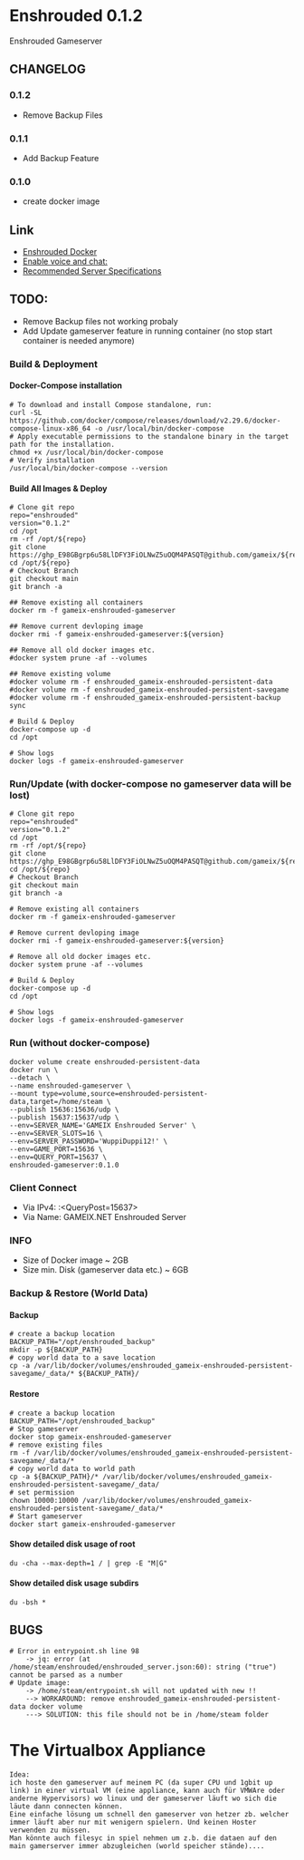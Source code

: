 # Enshrouded 0.1.2
Enshrouded Gameserver

## CHANGELOG
### 0.1.2
* Remove Backup Files
### 0.1.1
* Add Backup Feature
### 0.1.0
* create docker image 

## Link
* [Enshrouded Docker](https://github.com/jsknnr/enshrouded-server)
* [Enable voice and chat:](https://steamcommunity.com/sharedfiles/filedetails/?id=3417090067)
* [Recommended Server Specifications ](https://enshrouded.zendesk.com/hc/en-us/articles/16055628734109-Recommended-Server-Specifications)

## TODO:
* Remove Backup files not working probaly
* Add Update gameserver feature in running container (no stop start container is needed anymore)

### Build & Deployment

#### Docker-Compose installation
    # To download and install Compose standalone, run:
    curl -SL https://github.com/docker/compose/releases/download/v2.29.6/docker-compose-linux-x86_64 -o /usr/local/bin/docker-compose
    # Apply executable permissions to the standalone binary in the target path for the installation.
    chmod +x /usr/local/bin/docker-compose
    # Verify installation
    /usr/local/bin/docker-compose --version

#### Build All Images & Deploy
    # Clone git repo
    repo="enshrouded"
    version="0.1.2"
    cd /opt
    rm -rf /opt/${repo}
    git clone https://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@github.com/gameix/${repo}.git
    cd /opt/${repo}
    # Checkout Branch
    git checkout main
    git branch -a

    ## Remove existing all containers
    docker rm -f gameix-enshrouded-gameserver

    ## Remove current devloping image
    docker rmi -f gameix-enshrouded-gameserver:${version}
    
    ## Remove all old docker images etc.
    #docker system prune -af --volumes

    ## Remove existing volume
    #docker volume rm -f enshrouded_gameix-enshrouded-persistent-data
    #docker volume rm -f enshrouded_gameix-enshrouded-persistent-savegame
    #docker volume rm -f enshrouded_gameix-enshrouded-persistent-backup
    sync

    # Build & Deploy 
    docker-compose up -d 
    cd /opt
    
    # Show logs
    docker logs -f gameix-enshrouded-gameserver

### Run/Update (with docker-compose no gameserver data will be lost)
    # Clone git repo
    repo="enshrouded"
    version="0.1.2"
    cd /opt
    rm -rf /opt/${repo}
    git clone https://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@github.com/gameix/${repo}.git
    cd /opt/${repo}
    # Checkout Branch
    git checkout main
    git branch -a

    # Remove existing all containers
    docker rm -f gameix-enshrouded-gameserver

    # Remove current devloping image
    docker rmi -f gameix-enshrouded-gameserver:${version}
    
    # Remove all old docker images etc.
    docker system prune -af --volumes

    # Build & Deploy 
    docker-compose up -d
    cd /opt
    
    # Show logs
    docker logs -f gameix-enshrouded-gameserver

### Run (without docker-compose)
    docker volume create enshrouded-persistent-data
    docker run \
    --detach \
    --name enshrouded-gameserver \
    --mount type=volume,source=enshrouded-persistent-data,target=/home/steam \
    --publish 15636:15636/udp \
    --publish 15637:15637/udp \
    --env=SERVER_NAME='GAMEIX Enshrouded Server' \
    --env=SERVER_SLOTS=16 \
    --env=SERVER_PASSWORD='WuppiDuppi12!' \
    --env=GAME_PORT=15636 \
    --env=QUERY_PORT=15637 \
    enshrouded-gameserver:0.1.0


### Client Connect
* Via IPv4: <IPv4>:<QueryPost=15637>
* Via Name: GAMEIX.NET Enshrouded Server


### INFO
* Size of Docker image ~ 2GB
* Size min. Disk (gameserver data etc.) ~ 6GB


### Backup & Restore (World Data)
#### Backup
    # create a backup location
    BACKUP_PATH="/opt/enshrouded_backup"
    mkdir -p ${BACKUP_PATH}
    # copy world data to a save location
    cp -a /var/lib/docker/volumes/enshrouded_gameix-enshrouded-persistent-savegame/_data/* ${BACKUP_PATH}/
#### Restore
    # create a backup location
    BACKUP_PATH="/opt/enshrouded_backup"
    # Stop gameserver
    docker stop gameix-enshrouded-gameserver
    # remove existing files
    rm -f /var/lib/docker/volumes/enshrouded_gameix-enshrouded-persistent-savegame/_data/*
    # copy world data to world path
    cp -a ${BACKUP_PATH}/* /var/lib/docker/volumes/enshrouded_gameix-enshrouded-persistent-savegame/_data/
    # set permission
    chown 10000:10000 /var/lib/docker/volumes/enshrouded_gameix-enshrouded-persistent-savegame/_data/*
    # Start gameserver
    docker start gameix-enshrouded-gameserver

#### Show detailed disk usage of root
    du -cha --max-depth=1 / | grep -E "M|G"

#### Show detailed disk usage subdirs
    du -bsh *

## BUGS
    # Error in entrypoint.sh line 98
        -> jq: error (at /home/steam/enshrouded/enshrouded_server.json:60): string ("true") cannot be parsed as a number
    # Update image:
        -> /home/steam/entrypoint.sh will not updated with new !!
        --> WORKAROUND: remove enshrouded_gameix-enshrouded-persistent-data docker volume
        ---> SOLUTION: this file should not be in /home/steam folder 

# The Virtualbox Appliance
    Idea: 
    ich hoste den gameserver auf meinem PC (da super CPU und 1gbit up link) in einer virtual VM (eine appliance, kann auch für VMWAre oder anderne Hypervisors) wo linux und der gameserver läuft wo sich die läute dann connecten können.
    Eine einfache lösung um schnell den gameserver von hetzer zb. welcher immer läuft aber nur mit wenigern spielern. Und keinen Hoster verwenden zu müssen.
    Man könnte auch filesyc in spiel nehmen um z.b. die dataen auf den main gamerserver immer abzugleichen (world speicher stände)....

